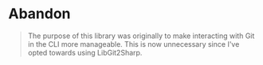 # Abandon

> The purpose of this library was originally to make interacting with Git in the CLI
> more manageable. This is now unnecessary since I've opted towards using LibGit2Sharp.
